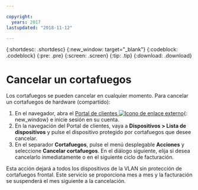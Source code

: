 ```yaml
---

copyright:
  years: 2017
lastupdated: "2018-11-12"

---
```


{:shortdesc: .shortdesc}
{:new_window: target="_blank"}
{:codeblock: .codeblock}
{:pre: .pre}
{:screen: .screen}
{:tip: .tip}
{:download: .download}

# Cancelar un cortafuegos

Los cortafuegos se pueden cancelar en cualquier momento. Para cancelar un cortafuegos de hardware (compartido): 

1. En el navegador, abra el [Portal de clientes ![Icono de enlace externo](../../icons/launch-glyph.svg "Icono de enlace externo")](https://control.softlayer.com/){: new_window} e inicie sesión en su cuenta.
2. En la navegación del Portal de clientes, vaya a **Dispositivos > Lista de dispositivos** y pulse el dispositivo protegido por cortafuegos que desee cancelar.
3.  En el separador **Cortafuegos**, pulse el menú desplegable **Acciones** y seleccione **Cancelar cortafuegos**. En el diálogo siguiente, elija si desea cancelarlo inmediatamente o en el siguiente ciclo de facturación.

Esta acción dejará a todos los dispositivos de la VLAN sin protección de cortafuegos frontal. Este servicio se proporciona mes a mes y la facturación se suspenderá el mes siguiente a la cancelación.
